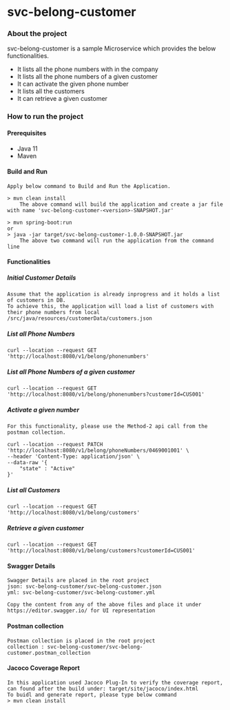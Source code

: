 # svc-belong-customer

### About the project
svc-belong-customer is a sample Microservice which provides the below functionalities.

* It lists all the phone numbers with in the company
* It lists all the phone numbers of a given customer
* It can activate the given phone number
* It lists all the customers
* It can retrieve a given customer
 
### How to run the project
#### Prerequisites
* Java 11
* Maven

#### Build and Run
```
Apply below command to Build and Run the Application.

> mvn clean install
    The above command will build the application and create a jar file with name 'svc-belong-customer-<version>-SNAPSHOT.jar'

> mvn spring-boot:run
or
> java -jar target/svc-belong-customer-1.0.0-SNAPSHOT.jar
    The above two command will run the application from the command line
```

#### Functionalities
##### Initial Customer Details
```
Assume that the application is already inprogress and it holds a list of customers in DB.
To achieve this, the application will load a list of customers with their phone numbers from local /src/java/resources/customerData/customers.json

```

##### List all Phone Numbers
```
curl --location --request GET 'http://localhost:8080/v1/belong/phonenumbers'

```
##### List all Phone Numbers of a given customer
```
curl --location --request GET 'http://localhost:8080/v1/belong/phonenumbers?customerId=CUS001'
```

##### Activate a given number
```
For this functionality, please use the Method-2 api call from the postman collection.

curl --location --request PATCH 'http://localhost:8080/v1/belong/phoneNumbers/0469001001' \
--header 'Content-Type: application/json' \
--data-raw '{
    "state" : "Active"
}'
```
##### List all Customers
```
curl --location --request GET 'http://localhost:8080/v1/belong/customers'

```
##### Retrieve a given customer
```
curl --location --request GET 'http://localhost:8080/v1/belong/customers?customerId=CUS001'
```

#### Swagger Details
```
Swagger Details are placed in the root project
json: svc-belong-customer/svc-belong-customer.json
yml: svc-belong-customer/svc-belong-customer.yml

Copy the content from any of the above files and place it under https://editor.swagger.io/ for UI representation
```

#### Postman collection
```
Postman collection is placed in the root project
collection : svc-belong-customer/svc-belong-customer.postman_collection
```

#### Jacoco Coverage Report
```
In this application used Jacoco Plug-In to verify the coverage report, can found after the build under: target/site/jacoco/index.html
To buidl and generate report, please type below command
> mvn clean install
```


